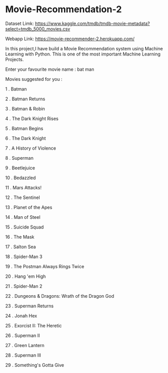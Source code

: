 # Movie-Recommendation-2

Dataset Limk: https://www.kaggle.com/tmdb/tmdb-movie-metadata?select=tmdb_5000_movies.csv

Webapp Link: https://movie-recommender-2.herokuapp.com/

In this project,I have build a Movie Recommendation system using Machine Learning with Python. This is one of the most important Machine Learning Projects.

Enter your favourite movie name : bat man

Movies suggested for you : 

1 . Batman

2 . Batman Returns

3 . Batman & Robin

4 . The Dark Knight Rises

5 . Batman Begins

6 . The Dark Knight

7 . A History of Violence

8 . Superman

9 . Beetlejuice

10 . Bedazzled

11 . Mars Attacks!

12 . The Sentinel

13 . Planet of the Apes

14 . Man of Steel

15 . Suicide Squad

16 . The Mask

17 . Salton Sea

18 . Spider-Man 3

19 . The Postman Always Rings Twice

20 . Hang 'em High

21 . Spider-Man 2

22 . Dungeons & Dragons: Wrath of the Dragon God

23 . Superman Returns

24 . Jonah Hex

25 . Exorcist II: The Heretic

26 . Superman II

27 . Green Lantern

28 . Superman III

29 . Something's Gotta Give
